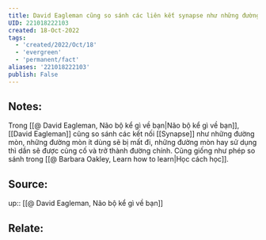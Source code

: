 ```yaml
---
title: David Eagleman cũng so sánh các liên kết synapse như những đường mòn trong rừng
UID: 221018222103
created: 18-Oct-2022
tags:
  - 'created/2022/Oct/18'
  - 'evergreen'
  - 'permanent/fact'
aliases: '221018222103'
publish: False
---
```

## Notes:
Trong [[@ David Eagleman, Não bộ kể gì về bạn|Não bộ kể gì về bạn]], [[David Eagleman]] cũng so sánh các kết nối [[Synapse]] như những đường mòn, những đường mòn ít dùng sẽ bị mất đi, những đường mòn hay sử dụng thì dần sẽ được củng cố và trở thành đường chính. Cũng giống như phép so sánh trong [[@ Barbara Oakley, Learn how to learn|Học cách học]].

## Source:
up:: [[@ David Eagleman, Não bộ kể gì về bạn]]

## Relate:
